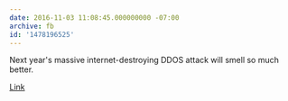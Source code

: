 ```yaml
---
date: 2016-11-03 11:08:45.000000000 -07:00
archive: fb
id: '1478196525'
---
```


Next year's massive internet-destroying DDOS attack will smell so much better.

[Link](https://www.kickstarter.com/projects/1503077171/chip-smart-cookie-ovenfresh-cookies-in-under-10-mi)

